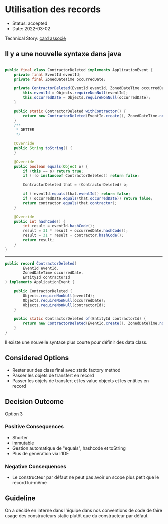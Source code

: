 # Utilisation des records

- Status: accepted
- Date: 2022-03-02

Technical Story: [card associé](https://github.com/Nouuu/AL-TradeMe/issues/40)

## Il y a une nouvelle syntaxe dans java

```java

public final class ContractorDeleted implements ApplicationEvent {
    private final EventId eventId;
    private final ZonedDateTime occurredDate;

    private ContractorDeleted(EventId eventId, ZonedDateTime occurredDate) {
        this.eventId = Objects.requireNonNull(eventId);
        this.occurredDate = Objects.requireNonNull(occurredDate);
    }

    public static ContractorDeleted withContractor() {
        return new ContractorDeleted(EventId.create(), ZonedDateTime.now());
    }
    /**
     * GETTER
     */

    @Override
    public String toString() {
    }

    @Override
    public boolean equals(Object o) {
        if (this == o) return true;
        if (!(o instanceof ContractorDeleted)) return false;

        ContractorDeleted that = (ContractorDeleted) o;

        if (!eventId.equals(that.eventId)) return false;
        if (!occurredDate.equals(that.occurredDate)) return false;
        return contractor.equals(that.contractor);
    }

    @Override
    public int hashCode() {
        int result = eventId.hashCode();
        result = 31 * result + occurredDate.hashCode();
        result = 31 * result + contractor.hashCode();
        return result;
    }
}
```

---

```java
public record ContractorDeleted(
        EventId eventId,
        ZonedDateTime occurredDate,
        EntityId contractorId
) implements ApplicationEvent {

    public ContractorDeleted {
        Objects.requireNonNull(eventId);
        Objects.requireNonNull(occurredDate);
        Objects.requireNonNull(contractorId);
    }

    public static ContractorDeleted of(EntityId contractorId) {
        return new ContractorDeleted(EventId.create(), ZonedDateTime.now(), contractorId);
    }
}

```

Il existe une nouvelle syntaxe plus courte pour définir des data class.

## Considered Options

- Rester sur des class final avec static factory method
- Passer les objets de transfert en record
- Passer les objets de transfert et les value objects et les entities en record

## Decision Outcome

Option 3

### Positive Consequences

- Shorter
- immutable
- Gestion automatique de "equals", hashcode et toString
- Plus de génération via l'IDE

### Negative Consequences

- Le constructeur par défaut ne peut pas avoir un scope plus petit que le record lui-même

## Guideline

On a décidé en interne dans l'équipe dans nos conventions de code de faire usage des constructeurs static plutôt que du constructeur par défaut.

